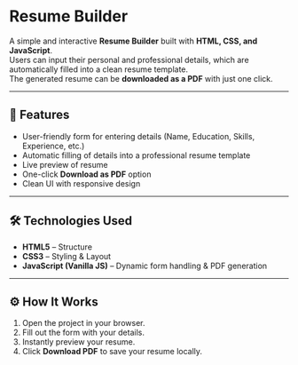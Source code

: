 # Resume Builder  

A simple and interactive **Resume Builder** built with **HTML, CSS, and JavaScript**.  
Users can input their personal and professional details, which are automatically filled into a clean resume template.  
The generated resume can be **downloaded as a PDF** with just one click.  

---

## 🚀 Features  
- User-friendly form for entering details (Name, Education, Skills, Experience, etc.)  
- Automatic filling of details into a professional resume template  
- Live preview of resume  
- One-click **Download as PDF** option  
- Clean UI with responsive design  

---

## 🛠️ Technologies Used  
- **HTML5** – Structure  
- **CSS3** – Styling & Layout  
- **JavaScript (Vanilla JS)** – Dynamic form handling & PDF generation  

---

## ⚙️ How It Works  
1. Open the project in your browser.  
2. Fill out the form with your details.  
3. Instantly preview your resume.  
4. Click **Download PDF** to save your resume locally.  


